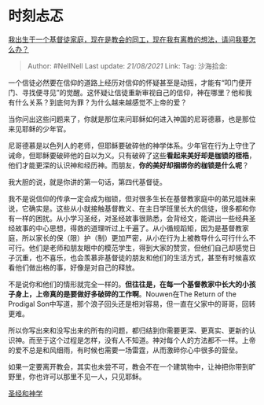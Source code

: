 # 时刻忐忑
[我出生于一个基督徒家庭，现在是教会的同工，现在我有离教的想法，请问我要怎么办？](https://www.zhihu.com/question/268836515/answer/342653358)

> Author: #NellNell
> Last update: *21/08/2021*
> Link:
> Tag:
> 沙海拾金:

一个信徒必然要在信仰的道路上经历对信仰的怀疑甚至是动摇，才能有“叩门便开门、寻找便寻见”的觉醒。这怀疑让信徒重新审视自己的信仰，神在哪里？他和我有什么关系？到底何为罪？为什么越来越感觉不上帝的爱？

当你问出这些问题来了，你就是那位来问耶稣如何进入神国的尼哥德慕，也是那位来见耶稣的少年官。

尼哥德慕是以色列人的老师，但耶稣要破碎他的神学体系。少年官在行为上守住了诫命，但耶稣要破碎他的自以为义。只有破碎了这些**看起来美好却是枷锁的桎梏**，他们才能更深的认识神和经历神。而朋友，**你的美好却捆绑你的枷锁是什么呢**？

我大胆的说，就是你讲的第一句话，第四代基督徒。

我不是说信仰的传承一定会成为枷锁，但对很多生长在基督教家庭中的弟兄姐妹来说，它确实是。这些从小就接触基督教义、在主日学班里长大的信徒，很多都和你有一样的困扰。从小学习圣经，对圣经故事很熟悉，会背经文，能讲出一些经典圣经故事的中心思想，得救的道理听过上千遍了。从小循规蹈矩，因为是基督教家庭，所以家长的保（限）护（制）更加严密，从小在行为上被教导什么可行什么不可行。他们是老师和朋友眼中的模范学生，得到大家的赞赏，但他们自己却感觉日子沉重，也不喜乐，也会羡慕非基督徒的朋友和他们的生活方式，甚至有时候喜欢看他们做出格的事，好像是对自己的释放。

不是说你和他们的情形就完全一样的。**但往往是，在每一个基督教家中长大的小孩子身上，上帝真的是要做好多破碎的工作啊**。Nouwen在The Return of the Prodigal Son中写道，那个浪子回头还是相对容易，但一直在父家中的哥哥，回转更难。

所以你写出来和没写出来的所有的问题，都归结到你需要更深、更真实、更新的认识神。而至于这个过程是怎样，没有人不知道。神对每个人的方法都不一样。上帝的爱不总是和风细雨，有时候也需要一场雷霆，从而激碎你心中很多的营垒。

如果一定要离开教会，其实也未尝不可，教会不在一个建筑物中，让神把你带到旷野里，你也许可以那里不见一人，只见耶稣。

[圣经和神学](https://www.zhihu.com/collection/313814574)
